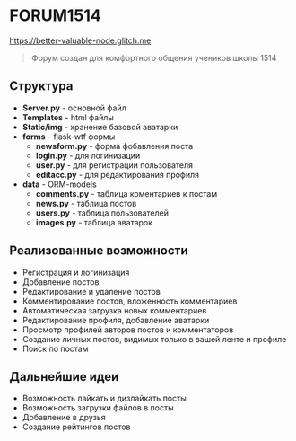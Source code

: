 # FORUM1514 
https://better-valuable-node.glitch.me

> Форум создан для комфортного общения учеников школы 1514

## Структура
+ **Server.py** - основной файл
+ **Templates** - html файлы
+ **Static/img** - хранение базовой аватарки
+ **forms** - flask-wtf формы
    - **newsform.py** - форма фобавления поста
    - **login.py** - для логинизации
    - **user.py** - для регистрации пользователя
    - **editacc.py** - для редактирования профиля
+ **data** - ORM-models
    - **comments.py** - таблица коментариев к постам
    - **news.py** - таблица постов
    - **users.py** - таблица пользователей
    - **images.py** - таблица аватарок

## Реализованные возможности
+ Регистрация и логинизация
+ Добавление постов
+ Редактирование и удаление постов
+ Комментирование постов, вложенность комментариев
+ Автоматическая загрузка новых комментариев
+ Редактирование профиля, добавление аватарки
+ Просмотр профилей авторов постов и комментаторов
+ Создание личных постов, видимых только в вашей ленте и профиле
+ Поиск по постам

## Дальнейшие идеи
- Возможность лайкать и дизлайкать посты
- Возможность загрузки файлов в посты
- Добавление в друзья
- Создание рейтингов постов
 
